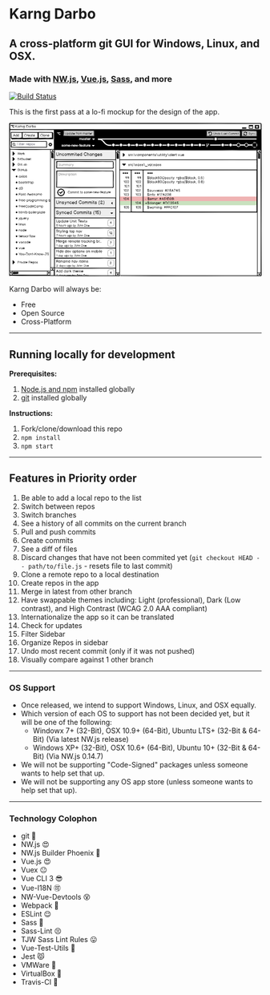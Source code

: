 # Karng Darbo

## A cross-platform git GUI for Windows, Linux, and OSX.

### Made with [NW.js](https://nwjs.io), [Vue.js](https://vuejs.org), [Sass](https://sass-lang.com), and more

[![Build Status](https://travis-ci.org/TheJaredWilcurt/karngdarbo.svg?branch=master)](https://travis-ci.org/TheJaredWilcurt/karngdarbo)

This is the first pass at a lo-fi mockup for the design of the app.

![Karng Darbo mockup](assets/karng-darbo.png)

Karng Darbo will always be:

* Free
* Open Source
* Cross-Platform

* * *

## Running locally for development

**Prerequisites:**

1. [Node.js and npm](http://nodejs.org) installed globally
1. [git](https://git-scm.com) installed globally

**Instructions:**

1. Fork/clone/download this repo
1. `npm install`
1. `npm start`

* * *

## Features in Priority order

1. Be able to add a local repo to the list
1. Switch between repos
1. Switch branches
1. See a history of all commits on the current branch
1. Pull and push commits
1. Create commits
1. See a diff of files
1. Discard changes that have not been commited yet (`git checkout HEAD -- path/to/file.js` - resets file to last commit)
1. Clone a remote repo to a local destination
1. Create repos in the app
1. Merge in latest from other branch
1. Have swappable themes including: Light (professional), Dark (Low contrast), and High Contrast (WCAG 2.0 AAA compliant)
1. Internationalize the app so it can be translated
1. Check for updates
1. Filter Sidebar
1. Organize Repos in sidebar
1. Undo most recent commit (only if it was not pushed)
1. Visually compare against 1 other branch

* * *

### OS Support

* Once released, we intend to support Windows, Linux, and OSX equally.
* Which version of each OS to support has not been decided yet, but it will be one of the following:
  * Windowx 7+ (32-Bit), OSX 10.9+ (64-Bit), Ubuntu LTS+ (32-Bit & 64-Bit) (Via latest NW.js release)
  * Windows XP+ (32-Bit), OSX 10.6+ (64-Bit), Ubuntu 10+ (32-Bit & 64-Bit) (Via NW.js 0.14.7)
* We will not be supporting "Code-Signed" packages unless someone wants to help set that up.
* We will not be supporting any OS app store (unless someone wants to help set that up).

* * *

### Technology Colophon

* git :grimacing:
* NW.js :heart_eyes:
* NW.js Builder Phoenix :fallen_leaf:
* Vue.js :heart_eyes:
* Vuex :neutral_face:
* Vue CLI 3 :sunglasses:
* Vue-I18N :accept:
* NW-Vue-Devtools :dizzy_face:
* Webpack :fu:
* ESLint :relieved:
* Sass :sparkling_heart:
* Sass-Lint :persevere:
* TJW Sass Lint Rules :stuck_out_tongue:
* Vue-Test-Utils :speak_no_evil:
* Jest :pouting_cat:
* VMWare :elephant:
* VirtualBox :wine_glass:
* Travis-CI :rainbow:
